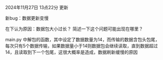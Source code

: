 2024年11月27日 13点22分 更新

新bug：数据更新变慢

在下认为原因：数据包大小过长？
简述一下这个问题可能出现在哪里？

main.py 中解包的函数，其中设定了数据数量为14，而传输的数据含包头包尾，每次只有5个数据传输，如果数据量小于14则数据包会继续读取，直到数据超过14，且读取到下一个包尾，这很大概率是造成，数据刷新缓慢的原因